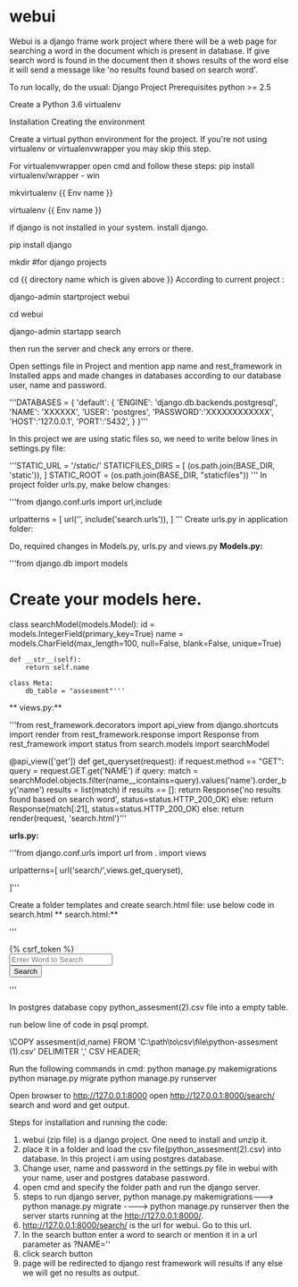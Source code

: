 # webui


Webui is a django frame work project where there will be a web page for searching a word in the document which is present in database. If give search word is found in the document then it shows results of the word else it will send a message like 'no results found based on search word'.

To run locally, do the usual:
Django Project Prerequisites python >= 2.5

Create a Python 3.6 virtualenv


Installation Creating the environment

Create a virtual python environment for the project. If you're not using virtualenv or virtualenvwrapper you may skip this step.

For virtualenvwrapper
open cmd and follow these steps:
pip install virtualenv/wrapper - win

mkvirtualenv {{ Env name }}

virtualenv {{ Env name }}

if django is not installed in your system. install django.

pip install django

mkdir <some name>  #for django projects

cd {{ directory name which is given above }}
 According to current project :
 
 django-admin startproject webui
 
cd webui

django-admin startapp search

then run the server and check any errors or there. 

Open settings file in Project and mention app name and rest_framework in Installed apps and made changes in databases according to our database user, name and password.

'''DATABASES = {
    'default': {
        'ENGINE': 'django.db.backends.postgresql',
        'NAME': 'XXXXXX',
        'USER': 'postgres',
        'PASSWORD':'XXXXXXXXXXXX',
        'HOST':'127.0.0.1',
        'PORT':'5432',
    }
}'''

In this project we are using static files so, we need to write below lines in settings.py file:
  
  '''STATIC_URL = '/static/'
STATICFILES_DIRS = [
    (os.path.join(BASE_DIR, 'static')),
]
STATIC_ROOT = (os.path.join(BASE_DIR, "staticfiles"))
'''
In project folder urls.py, make below changes:


'''from django.conf.urls import url,include

  urlpatterns = [
    url('', include('search.urls')),
]
'''
Create urls.py in application folder:

Do, required changes in Models.py, urls.py and views.py
**Models.py:**

'''from django.db import models

# Create your models here.
class searchModel(models.Model):
    id = models.IntegerField(primary_key=True)
    name = models.CharField(max_length=100, null=False, blank=False, unique=True)

    def __str__(self):
        return self.name

    class Meta:
        db_table = "assesment"'''
        
**
views.py:**

'''from rest_framework.decorators import api_view
from django.shortcuts import render
from rest_framework.response import Response
from rest_framework import status
from search.models import searchModel


@api_view(['get'])
def get_queryset(request):
    if request.method == "GET":
        query = request.GET.get('NAME')
        if query:
            match = searchModel.objects.filter(name__icontains=query).values('name').order_by('name')
            results = list(match)
            if results == []:
                return Response('no results found based on search word', status=status.HTTP_200_OK)
            else:
                return Response(match[:21], status=status.HTTP_200_OK)
        else:
            return render(request, 'search.html')'''

**urls.py:**

'''from django.conf.urls import url
from . import views

urlpatterns=[
    url('search/',views.get_queryset),

]'''

 Create a folder templates and create search.html file:
 use below code in search.html
 ** search.html:**
  
'''<form method="GET" action="get_queryset">
        {% csrf_token %}
        <div class="form- group">
            <div class="col- lg-5">
                <input type=" text" name="NAME" class=" form-control" placeholder="Enter Word to Search">
            </div>
            <label class="col- lg-2">
                <button type=" submit" class="btn btn- primary"> Search </button>
            </label>
        </div>

</form>'''

In postgres database copy python_assesment(2).csv file into a empty table.

run below line of code in psql prompt.

\COPY assesment(id,name) FROM 'C:\path\to\csv\file\python-assesment (1).csv' DELIMITER ',' CSV HEADER;


Run the following commands in cmd:
python manage.py makemigrations
python manage.py migrate
python manage.py runserver

Open browser to http://127.0.0.1:8000
open  http://127.0.0.1:8000/search/  search and word and get output.


Steps for installation and running the code:
1) webui (zip file)  is a django project. One need to install and unzip it.
2) place it in a folder and load the csv file(python_assesment(2).csv) into database. In this project i am using postgres database. 
3) Change user, name and password in the settings.py file in webui with your name, user and postgres database password.
4) open cmd and specify the folder path and run the django server.
5) steps to run django server, python manage.py makemigrations---> python manage.py migrate ----> python manage.py runserver then the server starts running at the http://127.0.0.1:8000/.
6) http://127.0.0.1:8000/search/ is the url for webui. Go to this url.
7) In the search button enter a word to search or mention it in a url parameter as ?NAME='<some word>'
8) click search button
9) page will be redirected to django rest framework will results if any else we will get no results as output.
